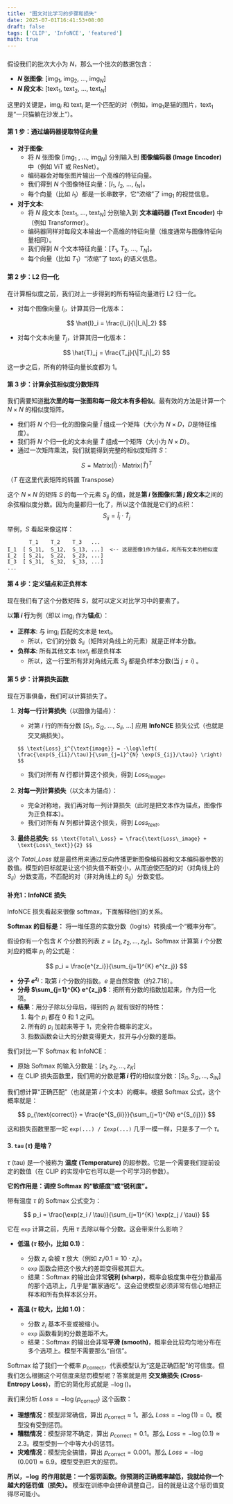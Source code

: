 ```yaml
---
title: "图文对比学习的步骤和损失"
date: 2025-07-01T16:41:53+08:00
draft: false
tags: ['CLIP', 'InfoNCE', 'featured']
math: true
---
```


### 

假设我们的批次大小为 $N$，那么一个批次的数据包含：

- **$N$ 张图像**: [$\text{img}_1$, $\text{img}_2$, ..., $\text{img}_N$]
- **$N$ 段文本**: [$\text{text}_1$, $\text{text}_2$, ..., $\text{text}_N$]

这里的关键是，$\text{img}_i$ 和 $\text{text}_i$ 是一个匹配的对（例如，$\text{img}_1$是猫的图片，$\text{text}_1$是“一只猫躺在沙发上”）。

#### 第 1 步：通过编码器提取特征向量

- **对于图像**:
  - 将 $N$ 张图像 [$\text{img}_1$ , ..., $\text{img}_N$] 分别输入到 **图像编码器 (Image Encoder)** 中（例如 ViT 或 ResNet）。
  - 编码器会对每张图片输出一个高维的特征向量。
  - 我们得到 $N$ 个图像特征向量：[$I_1$, $I_2$, ..., $I_N$]。
  - 每个向量（比如 $I_1$）都是一长串数字，它“浓缩”了 $\text{img}_1$ 的视觉信息。
- **对于文本**:
  - 将 $N$ 段文本 [$\text{text}_1$, ..., $\text{text}_N$] 分别输入到 **文本编码器 (Text Encoder)** 中（例如 Transformer）。
  - 编码器同样对每段文本输出一个高维的特征向量（维度通常与图像特征向量相同）。
  - 我们得到 $N$ 个文本特征向量：[$T_1$, $T_2$, ..., $T_N$]。
  - 每个向量（比如 $T_1$）“浓缩”了 $\text{text}_1$ 的语义信息。

#### 第 2 步：L2 归一化

在计算相似度之前，我们对上一步得到的所有特征向量进行 L2 归一化。

- 对每个图像向量 $I_i$，计算其归一化版本：

$$
\hat{I}_i = \frac{I_i}{\|I_i\|_2}
$$

- 对每个文本向量 $T_j$，计算其归一化版本：

$$
\hat{T}_j = \frac{T_j}{\|T_j\|_2}
$$

这一步之后，所有的特征向量长度都为 1。

#### 第 3 步：计算余弦相似度分数矩阵

我们需要知道**批次里的每一张图和每一段文本有多相似**。最有效的方法是计算一个 $N \times N$ 的相似度矩阵。

- 我们将 $N$ 个归一化的图像向量 $\hat{I}$ 组成一个矩阵（大小为 $N \times D$，$D$是特征维度）。
- 我们将 $N$ 个归一化的文本向量 $\hat{T}$ 组成一个矩阵（大小为 $N \times D$）。
- 通过一次矩阵乘法，我们就能得到完整的相似度矩阵 $S$：

$$
S = \text{Matrix}(\hat{I}) \cdot \text{Matrix}(\hat{T})^T
$$

  （$T$ 在这里代表矩阵的转置 Transpose）

这个 $N \times N$ 的矩阵 $S$ 的每一个元素 $S_{ij}$ 的值，就是**第 $i$ 张图像**和**第 $j$ 段文本**之间的余弦相似度分数。因为向量都归一化了，所以这个值就是它们的点积：
$$
S_{ij} = \hat{I}_i \cdot \hat{T}_j
$$
举例，$S$ 看起来像这样：

```
       T_1    T_2    T_3   ...
I_1  [ S_11,  S_12,  S_13, ...]  <-- 这是图像1作为锚点，和所有文本的相似度
I_2  [ S_21,  S_22,  S_23, ...]
I_3  [ S_31,  S_32,  S_33, ...]
...
```

#### 第 4 步：定义锚点和正负样本

现在我们有了这个分数矩阵 $S$，就可以定义对比学习中的要素了。

以**第 $i$ 行**为例（即以 $\text{img}_i$ 作为**锚点**）：

- **正样本**: 与 $\text{img}_i$ 匹配的文本是 $\text{text}_i$。
  - 所以，它们的分数 $S_{ii}$（矩阵对角线上的元素）就是正样本分数。
- **负样本**: 所有其他文本 $\text{text}_j$ 都是负样本
  - 所以，这一行里所有非对角线元素 $S_{ij}$ 都是负样本分数(当 $j \neq i$) 。

#### 第 5 步：计算损失函数

现在万事俱备，我们可以计算损失了。

1. **对每一行计算损失**（以图像为锚点）：

   - 对第 $i$ 行的所有分数 [$S_{i1}$, $S_{i2}$, ..., $S_{ii}$, ...] 应用 **InfoNCE** 损失公式（也就是交叉熵损失）。

   `$$
   \text{Loss}_i^{\text{image}} = -\log\left( \frac{\exp(S_{ii}/\tau)}{\sum_{j=1}^{N} \exp(S_{ij}/\tau)} \right)
   $$`

   - 我们对所有 $N$ 行都计算这个损失，得到 $Loss_{image}$。

2. **对每一列计算损失**（以文本为锚点）：

   - 完全对称地，我们再对每一列计算损失（此时是把文本作为锚点，图像作为正负样本）。
   - 我们对所有 $N$ 列都计算这个损失，得到 $Loss_{text}$。

3. **最终总损失**:
   `$$
   \text{Total\_Loss} = \frac{\text{Loss\_image} + \text{Loss\_text}}{2}
   $$`

这个 $Total\_Loss$ 就是最终用来通过反向传播更新图像编码器和文本编码器参数的数值。模型的目标就是让这个损失值不断变小，从而迫使匹配的对（对角线上的 $S_{ii}$）分数变高，不匹配的对（非对角线上的 $S_{ij}$）分数变低。

#### 补充1：InfoNCE 损失

InfoNCE 损失看起来很像 softmax，下面解释他们的关系。

**Softmax 的目标是：** 将一堆任意的实数分数（logits）转换成一个“概率分布”。

假设你有一个包含 $K$ 个分数的列表 $z = [z_1, z_2, ..., z_K]$。Softmax 计算第 $i$ 个分数对应的概率 $p_i$ 的公式是：

$$
p_i = \frac{e^{z_i}}{\sum_{j=1}^{K} e^{z_j}}
$$

-   **分子 $e^{z_i}$**：取第 $i$ 个分数的指数。$e$ 是自然常数（约2.718）。
-   **分母 $\sum_{j=1}^{K} e^{z_j}$**：把所有分数的指数加起来，作为归一化项。
-   **结果**：用分子除以分母后，得到的 $p_i$ 就有很好的特性：
    1.  每个 $p_i$ 都在 0 和 1 之间。
    2.  所有的 $p_i$ 加起来等于 1，完全符合概率的定义。
    3.  指数函数会让大的分数变得更大，拉开与小分数的差距。



我们对比一下 Softmax 和 InfoNCE：

*   原始 Softmax 的输入分数是：$[z_1, z_2, ..., z_K]$
*   在 CLIP 损失函数里，我们用的分数是**第 $i$ 行**的相似度分数：$[S_{i1}, S_{i2}, ..., S_{iN}]$

我们想计算“正确匹配”（也就是第 $i$ 个文本）的概率。根据 Softmax 公式，这个概率就是：

$$
p_{\text{correct}} = \frac{e^{S_{ii}}}{\sum_{j=1}^{N} e^{S_{ij}}}
$$

这和损失函数里那一坨 `exp(...) / Σexp(...)` 几乎一模一样，只是多了一个 $τ$。

#### 3. `tau` ($τ$) 是啥？

$τ$ (tau) 是一个被称为 **温度 (Temperature)** 的超参数。它是一个需要我们提前设定的数值（在 CLIP 的实现中它也可以是一个可学习的参数）。

**它的作用是：调控 Softmax 的“敏感度”或“锐利度”。**

带有温度 $τ$ 的 Softmax 公式变为：

$$
p_i = \frac{\exp(z_i / \tau)}{\sum_{j=1}^{K} \exp(z_j / \tau)}
$$

它在 `exp` 计算之前，先用 $τ$ 去除以每个分数。这会带来什么影响？

-   **低温 ($τ$ 较小，比如 0.1)**：
    -   分数 $z_i$ 会被 $τ$ 放大（例如 $z_i / 0.1 = 10 \cdot z_i$）。
    -   `exp` 函数会把这个放大的差距变得极其巨大。
    -   结果：Softmax 的输出会非常**锐利 (sharp)**，概率会极度集中在分数最高的那个选项上，几乎是“赢家通吃”。这会迫使模型必须非常有信心地把正样本和所有负样本区分开。

-   **高温 ($τ$ 较大，比如 1.0)**：
    -   分数 $z_i$ 基本不变或被缩小。
    -   `exp` 函数看到的分数差距不大。
    -   结果：Softmax 的输出会非常**平滑 (smooth)**，概率会比较均匀地分布在多个选项上。模型不需要那么“自信”。



Softmax 给了我们一个概率 $p_{\text{correct}}$，代表模型认为“这是正确匹配”的可信度。但我们怎么根据这个可信度来惩罚模型呢？答案就是用 **交叉熵损失 (Cross-Entropy Loss)**，而它的简化形式就是 $-\log()$。

我们来分析 $Loss = -\log(p_{\text{correct}})$ 这个函数：

-   **理想情况**：模型非常确信，算出 $p_{\text{correct}} \approx 1$。那么 $Loss = -\log(1) = 0$。模型没有受到惩罚。
-   **糟糕情况**：模型非常不确定，算出 $p_{\text{correct}} = 0.1$。那么 $Loss = -\log(0.1) \approx 2.3$。模型受到一个中等大小的惩罚。
-   **灾难情况**：模型完全搞错，算出 $p_{\text{correct}} = 0.001$。那么 $Loss = -\log(0.001) \approx 6.9$。模型受到巨大的惩罚。

**所以，$-\log$ 的作用就是：一个惩罚函数。你预测的正确概率越低，我就给你一个越大的惩罚值（损失）。** 模型在训练中会拼命调整自己，目的就是让这个惩罚值变得尽可能小。